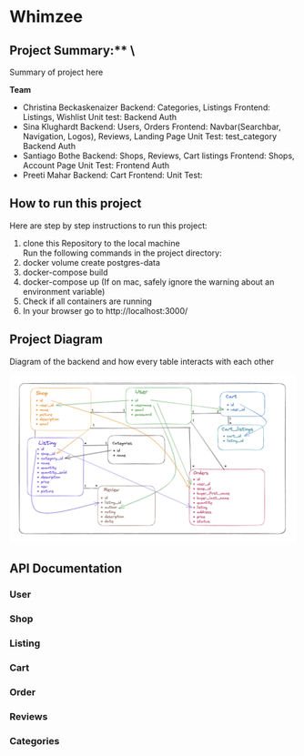 # Whimzee

## Project Summary:** \
Summary of project here


**Team**

* Christina Beckaskenaizer
Backend: Categories, Listings
Frontend: Listings, Wishlist
Unit test:
Backend Auth
* Sina Klughardt
Backend: Users, Orders
Frontend: Navbar(Searchbar, Navigation, Logos), Reviews, Landing Page
Unit Test: test_category
Backend Auth
* Santiago Bothe
Backend: Shops, Reviews, Cart listings
Frontend: Shops, Account Page
Unit Test:
Frontend Auth
* Preeti Mahar
Backend: Cart
Frontend:
Unit Test:

## How to run this project
Here are step by step instructions to run this project:
1. clone this Repository to the local machine \
Run the following commands in the project directory:
2. docker volume create postgres-data
2. docker-compose build
3. docker-compose up
(If on mac, safely ignore the warning about an environment variable)
4. Check if all containers are running
5. In your browser go to http://localhost:3000/

## Project Diagram

Diagram of the backend and how every table interacts with each other

![Alt text](excalidraw.png)

## API Documentation

### User

### Shop

### Listing

### Cart

### Order

### Reviews

### Categories
